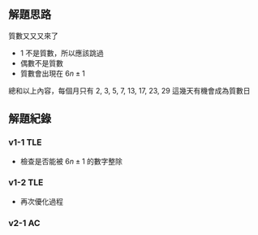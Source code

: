 ## 解題思路

質數又又又來了

- 1 不是質數，所以應該跳過
- 偶數不是質數
- 質數會出現在 $6n \pm 1$

總和以上內容，每個月只有 2, 3, 5, 7, 13, 17, 23, 29 這幾天有機會成為質數日

## 解題紀錄
### v1-1 TLE
- 檢查是否能被 $6n\pm 1$ 的數字整除

### v1-2 TLE
- 再次優化過程

### v2-1 AC